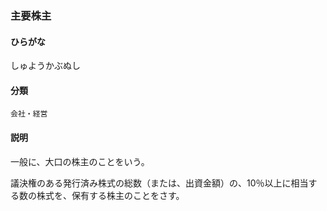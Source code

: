 <div style="display:none;">

## [あ行](securities-terms?id=あ行)
## [か行](securities-terms?id=か行)
## [さ行](securities-terms?id=さ行)

</div>

### 主要株主

#### ひらがな

しゅようかぶぬし

#### 分類

`会社・経営`

#### 説明

一般に、大口の株主のことをいう。
 
議決権のある発行済み株式の総数（または、出資金額）の、10％以上に相当する数の株式を、保有する株主のことをさす。 

<div style="display:none;">

## [た行](securities-terms?id=た行)
## [な行](securities-terms?id=な行)
## [は行](securities-terms?id=は行)
## [ま行](securities-terms?id=ま行)
## [や行](securities-terms?id=や行)
## [ら行](securities-terms?id=ら行)
## [わ行](securities-terms?id=わ行)
## [英数字・記号](securities-terms?id=英数字・記号)

</div>

